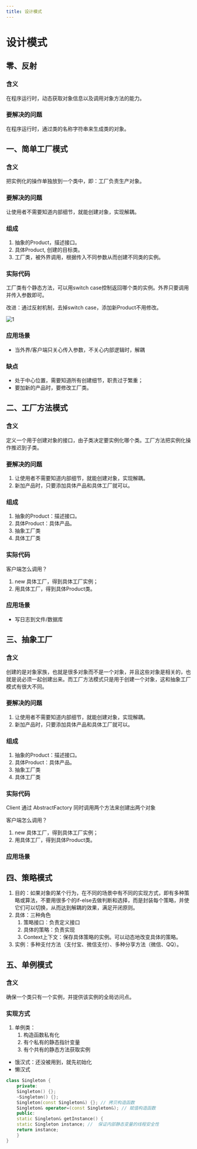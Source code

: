 ```yaml
---
title: 设计模式
---
```

# 设计模式
## 零、反射
### 含义

在程序运行时，动态获取对象信息以及调用对象方法的能力。

### 要解决的问题
在程序运行时，通过类的名称字符串来生成类的对象。

## 一、简单工厂模式

### 含义
把实例化的操作单独放到一个类中，即：工厂负责生产对象。

### 要解决的问题
让使用者不需要知道内部细节，就能创建对象，实现解耦。

### 组成
1. 抽象的Product，描述接口。
2. 具体Product, 创建的目标类。
3. 工厂类，被外界调用，根据传入不同参数从而创建不同类的实例。

### 实际代码
工厂类有个静态方法，可以用switch case控制返回哪个类的实例。外界只要调用并传入参数即可。

改进：通过反射机制，去掉switch case，添加新Product不用修改。

![1](/images/jiandangongchangmoshi.png)

### 应用场景
* 当外界/客户端只关心传入参数，不关心内部逻辑时，解耦
### 缺点
* 处于中心位置，需要知道所有创建细节，职责过于繁重；
* 要加新的产品时，要修改工厂类。

## 二、工厂方法模式
### 含义
定义一个用于创建对象的接口，由子类决定要实例化哪个类。工厂方法把实例化操作推迟到子类。
### 要解决的问题
1. 让使用者不需要知道内部细节，就能创建对象，实现解耦。
2. 新加产品时，只要添加具体产品和具体工厂就可以。

### 组成
1. 抽象的Product：描述接口。
2. 具体Product：具体产品。
3. 抽象工厂类
4. 具体工厂类

### 实际代码
客户端怎么调用？
1. new 具体工厂，得到具体工厂实例；
2. 用具体工厂，得到具体Product类。

### 应用场景
* 写日志到文件/数据库

## 三、抽象工厂
### 含义
创建的是对象家族，也就是很多对象而不是一个对象，并且这些对象是相关的，也就是说必须一起创建出来。而工厂方法模式只是用于创建一个对象，这和抽象工厂模式有很大不同。
### 要解决的问题
1. 让使用者不需要知道内部细节，就能创建对象，实现解耦。
2. 新加产品时，只要添加具体产品和具体工厂就可以。

### 组成
1. 抽象的Product：描述接口。
2. 具体Product：具体产品。
3. 抽象工厂类
4. 具体工厂类

### 实际代码
Client 通过 AbstractFactory 同时调用两个方法来创建出两个对象

客户端怎么调用？
1. new 具体工厂，得到具体工厂实例；
2. 用具体工厂，得到具体Product类。

### 应用场景

## 四、策略模式
1. 目的：如果对象的某个行为，在不同的场景中有不同的实现方式，即有多种策略或算法，不要用很多个的if-else去做判断和选择，而是封装每个策略，并使它们可以切换，从而达到解耦的效果，满足开闭原则。
2. 具体：三种角色
    1. 策略接口：负责定义接口
    2. 具体的策略：负责实现
    3. Context上下文：保存具体策略的实例。可以动态地改变具体的策略。
3. 实例：多种支付方法（支付宝、微信支付）、多种分享方法（微信、QQ）。

## 五、单例模式
### 含义
确保一个类只有一个实例，并提供该实例的全局访问点。
### 实现方式
1. 单例类：
    1. 构造函数私有化
    2. 有个私有的静态指针变量
    3. 有个共有的静态方法获取实例
* 饿汉式：还没被用到，就先初始化
* 懒汉式
```C++
class Singleton {
    private:
    Singleton() {};
    ~Singleton() {};
    Singleton(const Singleton&) {}; // 拷贝构造函数
    Singleton& operator=(const Singleton&); // 赋值构造函数
    public:
    static Singleton& getInstance() {
    static Singleton instance; //  保证内部静态变量的线程安全性
    return instance;
    }
}
```

